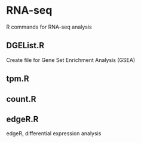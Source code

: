 # RNA-seq
R commands for RNA-seq analysis

## DGEList.R
Create file for Gene Set Enrichment Analysis (GSEA)

## tpm.R


## count.R


## edgeR.R
edgeR, differential expression analysis
